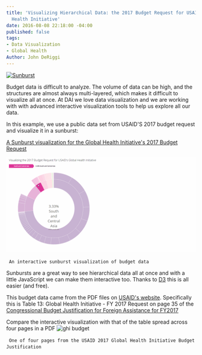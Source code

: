 ```yaml
---
title: 'Visualizing Hierarchical Data: the 2017 Budget Request for USAID''s Global
  Health Initiative'
date: 2016-08-08 22:18:00 -04:00
published: false
tags:
- Data Visualization
- Global Health
Author: John DeRiggi
---
```


[![Sunburst](/uploads/Capture.PNG-5e5efd.jpg)](https://s3.amazonaws.com/daiblogviz/usaidghi/sunburst.html)

Budget data is difficult to analyze. The volume of data can be high, and the structures are almost always multi-layered, which makes it difficult to visualize all at once. At DAI we love data visualization and we are working with with advanced interactive visualization tools to help us explore all our data.
<!--more-->
In this example, we use a public data set from USAID'S 2017 budget request and visualize it in a sunburst:

[A Sunburst visualization for the Global Health Initiative's 2017 Budget Request ](https://s3.amazonaws.com/daiblogviz/usaidghi/sunburst.html)

[![animated sunburst](/uploads/sunburstgiffy.gif)](https://s3.amazonaws.com/daiblogviz/usaidghi/sunburst.html)

``` An interactive sunburst visualization of budget data```

Sunbursts are a great way to see hierarchical data all at once and with a little JavaScript we can make them interactive too. Thanks to [D3](https://d3js.org/) this is all easier (and free).

This budget data came from the PDF files on [USAID's website](https://www.usaid.gov/results-and-data/budget-spending). Specifically this is Table 13: Global Health Initiative - FY 2017 Request on page 35 of the [Congressional Budget Justification for Foreign Assistance for FY2017](http://www.state.gov/documents/organization/252735.pdf)

Compare the interactive visualization with that of the table spread across four pages in a PDF
![ghi budget](/uploads/page_one_budget.PNG)

``` One of four pages from the USAID 2017 Global Health Initiative Budget Justification```
 

